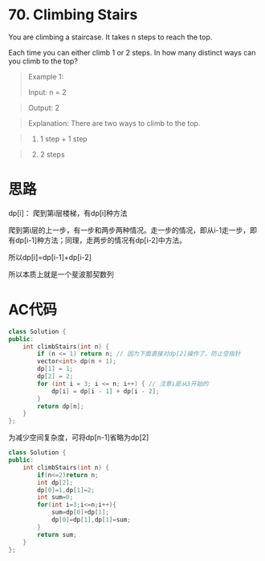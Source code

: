 # 70. Climbing Stairs
You are climbing a staircase. It takes n steps to reach the top.

Each time you can either climb 1 or 2 steps. In how many distinct ways can you climb to the top?

> Example 1:
>
> Input: n = 2

> Output: 2

> Explanation: There are two ways to climb to the top.

> 1. 1 step + 1 step

> 2. 2 steps
# 思路
dp[i]： 爬到第i层楼梯，有dp[i]种方法

爬到第i层的上一步，有一步和两步两种情况。走一步的情况，即从i-1走一步，即有dp[i-1]种方法；同理，走两步的情况有dp[i-2]中方法。

所以dp[i]=dp[i-1]+dp[i-2]

所以本质上就是一个斐波那契数列



# AC代码
```c++
class Solution {
public:
    int climbStairs(int n) {
        if (n <= 1) return n; // 因为下面直接对dp[2]操作了，防止空指针
        vector<int> dp(n + 1);
        dp[1] = 1;
        dp[2] = 2;
        for (int i = 3; i <= n; i++) { // 注意i是从3开始的
            dp[i] = dp[i - 1] + dp[i - 2];
        }
        return dp[n];
    }
};
```

为减少空间复杂度，可将dp[n-1]省略为dp[2]
```c++
class Solution {
public:
    int climbStairs(int n) {
        if(n<=2)return n;
        int dp[2];
        dp[0]=1,dp[1]=2;
        int sum=0;
        for(int i=3;i<=n;i++){
            sum=dp[0]+dp[1];
            dp[0]=dp[1],dp[1]=sum;
        }
        return sum;
    }
};
```
